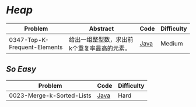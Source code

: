 # *Heap*

|Problem|Abstract|Code|Difficulty|
| --- | --- | --- | --- |
|0347-Top-K-Frequent-Elements|给出一组整型数，求出前k个重复率最高的元素。|[Java](../LeetCode/Java/0347-Top-K-Frequent-Elements/src)|Medium|

## *So Easy*
|Problem|Code|Difficulty|
| --- | --- | --- |
|0023-Merge-k-Sorted-Lists|[Java](../LeetCode/Java/0023-Merge-k-Sorted-Lists/src)|Hard|